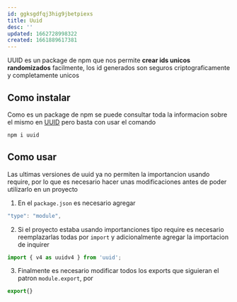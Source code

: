 ```yaml
---
id: ggksgdfqj3hig9jbetpiexs
title: Uuid
desc: ''
updated: 1662728998322
created: 1661889617381
---
```


UUID es un package de npm que nos permite **crear ids unicos randomizados** facilmente, los id generados son seguros criptograficamente y completamente unicos

## Como instalar

Como es un package de npm se puede consultar toda la informacion sobre el mismo en [UUID](https://www.npmjs.com/package/uuid) pero basta con usar el comando

```bash
npm i uuid
```

## Como usar

Las ultimas versiones de uuid ya no permiten la importancion usando require, por lo que es necesario hacer unas modificaciones antes de poder utilizarlo en un proyecto

1. En el `package.json` es necesario agregar 

```javascript
"type": "module",
```

2. Si el proyecto estaba usando importanciones tipo require es necesario reemplazarlas todas por `import` y adicionalmente agregar la importacion de inquirer

```javascript
import { v4 as uuidv4 } from 'uuid';
```

3. Finalmente es necesario modificar todos los exports que siguieran el patron `module.export`, por

```javascript
export{}
```